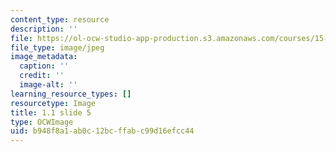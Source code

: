 ```yaml
---
content_type: resource
description: ''
file: https://ol-ocw-studio-app-production.s3.amazonaws.com/courses/15-s21-nuts-and-bolts-of-business-plans-january-iap-2014/b948f8a1ab0c12bcffabc99d16efcc44_Slide5.JPG
file_type: image/jpeg
image_metadata:
  caption: ''
  credit: ''
  image-alt: ''
learning_resource_types: []
resourcetype: Image
title: 1.1 slide 5
type: OCWImage
uid: b948f8a1-ab0c-12bc-ffab-c99d16efcc44
---
```

